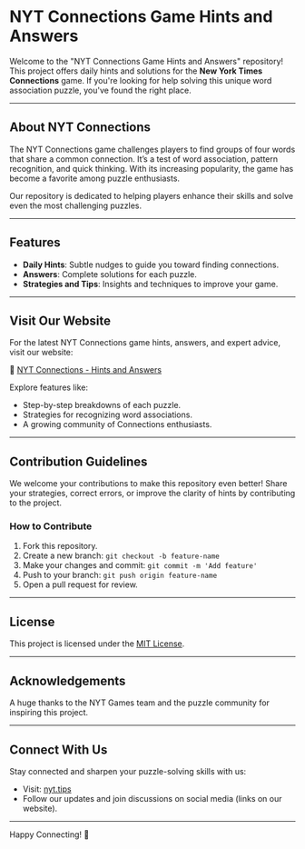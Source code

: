 # NYT Connections Game Hints and Answers

Welcome to the "NYT Connections Game Hints and Answers" repository! This project offers daily hints and solutions for the **New York Times Connections** game. If you're looking for help solving this unique word association puzzle, you've found the right place.

---

## About NYT Connections

The NYT Connections game challenges players to find groups of four words that share a common connection. It’s a test of word association, pattern recognition, and quick thinking. With its increasing popularity, the game has become a favorite among puzzle enthusiasts.

Our repository is dedicated to helping players enhance their skills and solve even the most challenging puzzles.

---

## Features

- **Daily Hints**: Subtle nudges to guide you toward finding connections.
- **Answers**: Complete solutions for each puzzle.
- **Strategies and Tips**: Insights and techniques to improve your game.

---

## Visit Our Website

For the latest NYT Connections game hints, answers, and expert advice, visit our website:

🌟 [NYT Connections - Hints and Answers](https://nyt.tips/connections/)

Explore features like:
- Step-by-step breakdowns of each puzzle.
- Strategies for recognizing word associations.
- A growing community of Connections enthusiasts.

---

## Contribution Guidelines

We welcome your contributions to make this repository even better! Share your strategies, correct errors, or improve the clarity of hints by contributing to the project.

### How to Contribute
1. Fork this repository.
2. Create a new branch: `git checkout -b feature-name`
3. Make your changes and commit: `git commit -m 'Add feature'`
4. Push to your branch: `git push origin feature-name`
5. Open a pull request for review.

---

## License

This project is licensed under the [MIT License](LICENSE).

---

## Acknowledgements

A huge thanks to the NYT Games team and the puzzle community for inspiring this project.

---

## Connect With Us

Stay connected and sharpen your puzzle-solving skills with us:

- Visit: [nyt.tips](https://nyt.tips)
- Follow our updates and join discussions on social media (links on our website).

---

Happy Connecting! 🔗
